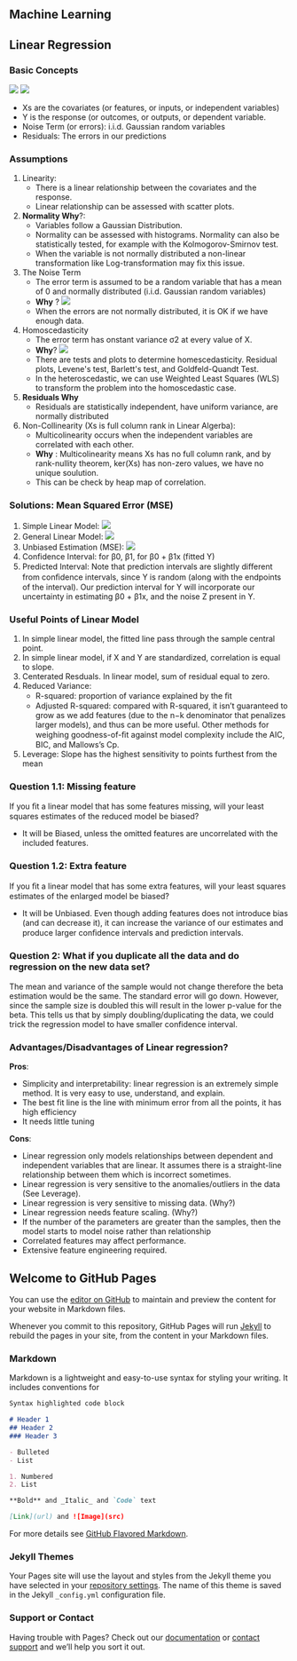 ## Machine Learning

## Linear Regression
### Basic Concepts 
![](https://github.com/hedygithub/MachineLearning/blob/gh-pages/images/def_simple_linear_model.png)
![](https://github.com/hedygithub/MachineLearning/blob/gh-pages/images/def_general_linear_model.png)
- Xs are the covariates (or features, or inputs, or independent variables) 
- Y is the response (or outcomes, or outputs, or dependent variable.
- Noise Term (or errors): i.i.d. Gaussian random variables
- Residuals: The errors in our predictions

### Assumptions
1. Linearity: 
    - There is a linear relationship between the covariates and the response. 
    - Linear relationship can be assessed with scatter plots.
2. **Normality Why**?: 
    - Variables follow a Gaussian Distribution.
    - Normality can be assessed with histograms. Normality can also be statistically tested, for example with the Kolmogorov-Smirnov test.
    - When the variable is not normally distributed a non-linear transformation like Log-transformation may fix this issue.
3. The Noise Term
    - The error term is assumed to be a random variable that has a mean of 0 and normally distributed (i.i.d. Gaussian random variables)
    - **Why** ?
    ![](https://github.com/hedygithub/MachineLearning/blob/gh-pages/images/why_linear_model_error_term_normal_distributed.png)
    - When the errors are not normally distributed, it is OK if we have enough data.
4. Homoscedasticity
    - The error term has onstant variance σ2 at every value of X. 
    - **Why**?
    ![](https://github.com/hedygithub/MachineLearning/blob/gh-pages/images/why_linear_model_homoscedastic.png)
    - There are tests and plots to determine homescedasticity. Residual plots, Levene's test, Barlett's test, and Goldfeld-Quandt Test.
    - In the heteroscedastic, we can use Weighted Least Squares (WLS) to transform the problem into the homoscedastic case.
 5. **Residuals Why**
    - Residuals are statistically independent, have uniform variance, are normally distributed
 6. Non-Collinearity (Xs is full column rank in Linear Algerba): 
    - Multicolinearity occurs when the independent variables are correlated with each other.
    - **Why** : Multicolinearity means Xs has no full column rank, and by rank-nullity theorem, ker(Xs) has non-zero values, we have no unique soulution.
    - This can be check by heap map of correlation.
 
 ### Solutions: Mean Squared Error (MSE)
 1. Simple Linear Model:
 ![](https://github.com/hedygithub/MachineLearning/blob/gh-pages/images/simple_linear_model_solutions.png)
 2. General Linear Model:
 ![](https://github.com/hedygithub/MachineLearning/blob/gh-pages/images/general_linear_model_solutions.png)
 3. Unbiased Estimation (MSE): 
 ![](https://github.com/hedygithub/MachineLearning/blob/gh-pages/images/why_linear_model_unbiased.png)
 4. Confidence Interval: for β0, β1, for β0 + β1x (fitted Y)
 5. Predicted Interval: Note that prediction intervals are slightly diﬀerent from conﬁdence intervals, since Y is random (along with the endpoints of the interval). Our prediction interval for Y will incorporate our uncertainty in estimating β0 + β1x, and the noise Z present in Y.

 
 ### Useful Points of Linear Model
 1. In simple linear model, the fitted line pass through the sample central point.
 2. In simple linear model, if X and Y are standardized, correlation is equal to slope. 
 3. Centerated Resduals. In linear model, sum of residual equal to zero.
 4. Reduced Variance: 
    - R-squared: proportion of variance explained by the ﬁt
    - Adjusted R-squared: compared with R-squared, it isn’t guaranteed to grow as we add features (due to the n−k denominator that penalizes larger models), and thus can be more useful. Other methods for weighing goodness-of-ﬁt against model complexity include the AIC, BIC, and Mallows’s Cp.
 5. Leverage: Slope has the highest sensitivity to points furthest from the mean 
 
 ### Question 1.1: Missing feature
 If you ﬁt a linear model that has some features missing, will your least squares estimates of the reduced model be biased? 
 - It will be Biased, unless the omitted features are uncorrelated with the included features. 
 ### Question 1.2: Extra feature
 If you ﬁt a linear model that has some extra features, will your least squares estimates of the enlarged model be biased?
 - It will be Unbiased. Even though adding features does not introduce bias (and can decrease it), it can increase the variance of our estimates and produce larger conﬁdence intervals and prediction intervals. 
 
 ### Question 2: What if you duplicate all the data and do regression on the new data set?
 The mean and variance of the sample would not change therefore the beta estimation would be the same. The standard error will go down. However, since the sample size is doubled this will result in the lower p-value for the beta. This tells us that by simply doubling/duplicating the data, we could trick the regression model to have smaller confidence interval.
 ### Advantages/Disadvantages of Linear regression?
 **Pros**:
 - Simplicity and interpretability: linear regression is an extremely simple method. It is very easy to use, understand, and explain.
 - The best fit line is the line with minimum error from all the points, it has high efficiency
 - It needs little tuning

 **Cons**:
 - Linear regression only models relationships between dependent and independent variables that are linear. It assumes there is a straight-line relationship between them which is incorrect sometimes.
 - Linear regression is very sensitive to the anomalies/outliers in the data (See Leverage). 
 - Linear regression is very sensitive to missing data. (Why?)
 - Linear regression needs feature scaling. (Why?)
 - If the number of the parameters are greater than the samples, then the model starts to model noise rather than relationship
 - Correlated features may affect performance.
 - Extensive feature engineering required.

## Welcome to GitHub Pages

You can use the [editor on GitHub](https://github.com/hedygithub/DiHe.github.io/edit/gh-pages/index.md) to maintain and preview the content for your website in Markdown files.

Whenever you commit to this repository, GitHub Pages will run [Jekyll](https://jekyllrb.com/) to rebuild the pages in your site, from the content in your Markdown files.

### Markdown

Markdown is a lightweight and easy-to-use syntax for styling your writing. It includes conventions for

```markdown
Syntax highlighted code block

# Header 1
## Header 2
### Header 3

- Bulleted
- List

1. Numbered
2. List

**Bold** and _Italic_ and `Code` text

[Link](url) and ![Image](src)
```

For more details see [GitHub Flavored Markdown](https://guides.github.com/features/mastering-markdown/).

### Jekyll Themes

Your Pages site will use the layout and styles from the Jekyll theme you have selected in your [repository settings](https://github.com/hedygithub/DiHe.github.io/settings). The name of this theme is saved in the Jekyll `_config.yml` configuration file.

### Support or Contact

Having trouble with Pages? Check out our [documentation](https://docs.github.com/categories/github-pages-basics/) or [contact support](https://github.com/contact) and we’ll help you sort it out.
